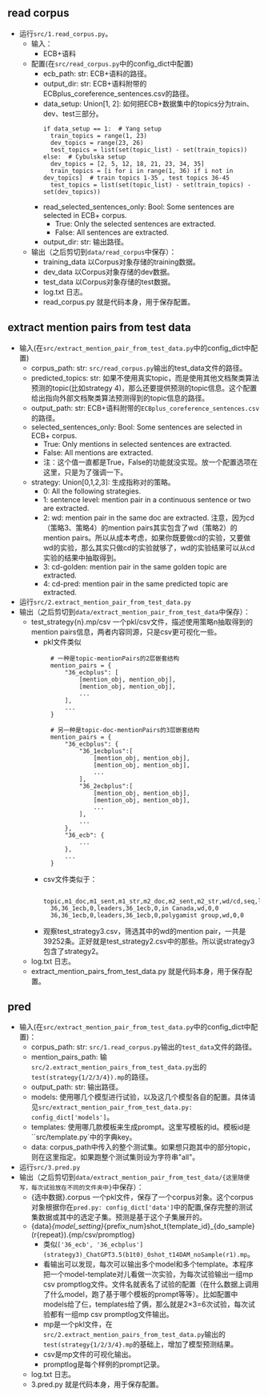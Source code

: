 ## read corpus 
* 运行`src/1.read_corpus.py`。
  * 输入：
    * ECB+语料
  * 配置(在`src/read_corpus.py`中的config_dict中配置)
    * ecb_path: str: ECB+语料的路径。
    * output_dir: str: ECB+语料附带的ECBplus_coreference_sentences.csv的路径。
    * data_setup: Union[1, 2]: 如何把ECB+数据集中的topics分为train、dev、test三部分。
      ```
      if data_setup == 1:  # Yang setup
        train_topics = range(1, 23)
        dev_topics = range(23, 26)
        test_topics = list(set(topic_list) - set(train_topics))
      else:  # Cybulska setup
        dev_topics = [2, 5, 12, 18, 21, 23, 34, 35]
        train_topics = [i for i in range(1, 36) if i not in dev_topics]  # train topics 1-35 , test topics 36-45
        test_topics = list(set(topic_list) - set(train_topics) - set(dev_topics))
      ```
    * read_selected_sentences_only: Bool: Some sentences are selected in ECB+ corpus.
      * True: Only the selected sentences are extracted.
      * False: All sentences are extracted.
    * output_dir: str: 输出路径。
  * 输出（之后剪切到`data/read_corpus`中保存）：
    * training_data 以Corpus对象存储的training数据。
    * dev_data 以Corpus对象存储的dev数据。
    * test_data 以Corpus对象存储的test数据。
    * log.txt 日志。
    * read_corpus.py 就是代码本身，用于保存配置。
     
## extract mention pairs from test data 
* 输入(在`src/extract_mention_pair_from_test_data.py`中的config_dict中配置)
    * corpus_path: str: `src/read_corpus.py`输出的test_data文件的路径。
    * predicted_topics: str: 如果不使用真实topic，而是使用其他文档聚类算法预测的topic(比如strategy 4)，那么还要提供预测的topic信息。这个配置给出指向外部文档聚类算法预测得到的topic信息的路径。
    * output_path: str: ECB+语料附带的`ECBplus_coreference_sentences.csv`的路径。
    * selected_sentences_only: Bool: Some sentences are selected in ECB+ corpus.
      * True: Only mentions in selected sentences are extracted.
      * False: All mentions are extracted.
      * 注：这个值一直都是True，False的功能就没实现。放一个配置选项在这里，只是为了强调一下。
    * strategy: Union[0,1,2,3]: 生成指称对的策略。
      * 0: All the following strategies.
      * 1: sentence level: mention pair in a continuous sentence or two are extracted.
      * 2: wd: mention pair in the same doc are extracted. 注意，因为cd（策略3、策略4）的mention pairs其实包含了wd（策略2）的mention
       pairs。所以从成本考虑，如果你既要做cd的实验，又要做wd的实验，那么其实只做cd的实验就够了，wd的实验结果可以从cd实验的结果中抽取得到。
      * 3: cd-golden: mention pair in the same golden topic are extracted.
      * 4: cd-pred: mention pair in the same predicted topic are extracted.
* 运行`src/2.extract_mention_pair_from_test_data.py`
* 输出（之后剪切到`data/extract_mention_pair_from_test_data`中保存）：
    * test_strategy{n}.mp/csv 一个pkl/csv文件，描述使用策略n抽取得到的mention pairs信息，两者内容同源，只是csv更可视化一些。
        * pkl文件类似
          ```text
            # 一种是topic-mentionPairs的2层嵌套结构
            mention_pairs = {
                "36_ecbplus": [
                    [mention_obj, mention_obj],
                    [mention_obj, mention_obj],
                    ...
                ],
                ...
            }
                
            # 另一种是topic-doc-mentionPairs的3层嵌套结构
            mention_pairs = {
                "36_ecbplus": {
                    "36_1ecbplus":[
                        [mention_obj, mention_obj],
                        [mention_obj, mention_obj],
                        ...
                    ],
                    "36_2ecbplus":[
                        [mention_obj, mention_obj],
                        [mention_obj, mention_obj],
                        ...
                    ],
                    ...
                },
                "36_ecb": {
                    ...
                },
                ...
            }
          ```
        * csv文件类似于：
          ```csv
            topic,m1_doc,m1_sent,m1_str,m2_doc,m2_sent,m2_str,wd/cd,seq,label
            36,36_1ecb,0,leaders,36_1ecb,0,in Canada,wd,0,0
            36,36_1ecb,0,leaders,36_1ecb,0,polygamist group,wd,0,0
          ```
        * 观察test_strategy3.csv，筛选其中的wd的mention pair，一共是39252条。正好就是test_strategy2.csv中的那些。所以说strategy3包含了strategy2。
    * log.txt 日志。
    * extract_mention_pairs_from_test_data.py 就是代码本身，用于保存配置。
     
## pred
* 输入(在`src/extract_mention_pair_from_test_data.py`中的config_dict中配置)：
    * corpus_path: str: `src/1.read_corpus.py`输出的`test_data`文件的路径。
    * mention_pairs_path: 输`src/2.extract_mention_pairs_from_test_data.py`出的`test(strategy{1/2/3/4}).mp`的路径。
    * output_path: str: 输出路径。
    * models: 使用哪几个模型进行试验，以及这几个模型各自的配置。具体请见`src/extract_mention_pair_from_test_data.py: config_dict['models']`。
    * templates: 使用哪几款模板来生成prompt。这里写模板的id。模板id是``src/template.py`中的字典key。
    * data: corpus_path中传入的整个测试集。如果想只跑其中的部分topic，则在这里指定。如果跑整个测试集则设为字符串"all"。
* 运行`src/3.pred.py`
* 输出（之后剪切到`data/extract_mention_pair_from_test_data/{这里随便写，每次试验放在不同的文件夹中}`中保存）：
    * {选中数据}.corpus 一个pkl文件，保存了一个corpus对象。这个corpus对象根据你在`pred.py: config_dict['data']`中的配置,保存完整的测试集数据或其中的选定子集。预测是基于这个子集展开的。
    * {data}_{model_setting}_{prefix_num}shot_t{template_id}_{do_sample}(r{repeat}).{mp/csv/promptlog} 
        * 类似`['36_ecb', '36_ecbplus'](strategy3)_ChatGPT3.5(b1t0)_0shot_t14DAM_noSample(r1).mp`。
        * 看输出可以发现，每次可以输出多个model和多个template。本程序把一个model-template对儿看做一次实验，为每次试验输出一组mp csv promptlog文件。文件名就表名了试验的配置（在什么数据上调用了什么model，跑了基于哪个模板的prompt等等）。比如配置中models给了仨，templates给了俩，那么就是2×3=6次试验，每次试验都有一组mp csv promptlog文件输出。
        * mp是一个pkl文件，在`src/2.extract_mention_pairs_from_test_data.py`输出的`test(strategy{1/2/3/4}.mp`的基础上，增加了模型预测结果。
        * csv是mp文件的可视化输出。
        * promptlog是每个样例的prompt记录。
    * log.txt 日志。
    * 3.pred.py 就是代码本身，用于保存配置。
